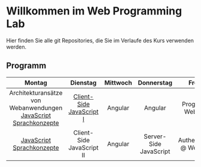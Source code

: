 # Willkommen im Web Programming Lab

Hier finden Sie alle git Repositories, die Sie im Verlaufe des Kurs verwenden werden.

## Programm

|                              Montag                              |          Dienstag         | Mittwoch |       Donnerstag       |          Freitag          |
|:----------------------------------------------------------------:|:-------------------------:|:--------:|:----------------------:|:-------------------------:|
| Architekturansätze von Webanwendungen  [JavaScript Sprachkonzepte](https://github.com/web-programming-lab/javascript-sprachkonzepte) | [Client-Side JavaScript I](https://github.com/web-programming-lab/javascript-clientside)  | Angular  | Angular                | Progressive Web Apps      |
| [JavaScript Sprachkonzepte](https://github.com/web-programming-lab/javascript-sprachkonzepte)                                        | Client-Side JavaScript II | Angular  | Server-Side JavaScript | Authentication @ Web Apps |
